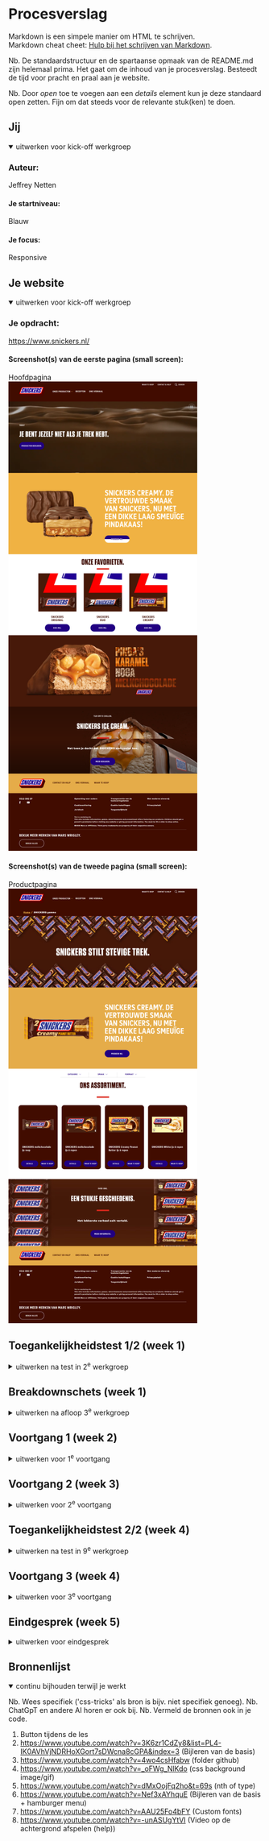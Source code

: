 # Procesverslag
Markdown is een simpele manier om HTML te schrijven.  
Markdown cheat cheet: [Hulp bij het schrijven van Markdown](https://github.com/adam-p/markdown-here/wiki/Markdown-Cheatsheet).

Nb. De standaardstructuur en de spartaanse opmaak van de README.md zijn helemaal prima. Het gaat om de inhoud van je procesverslag. Besteedt de tijd voor pracht en praal aan je website.

Nb. Door *open* toe te voegen aan een *details* element kun je deze standaard open zetten. Fijn om dat steeds voor de relevante stuk(ken) te doen.





## Jij

<details open>
  <summary>uitwerken voor kick-off werkgroep</summary>

  ### Auteur:
  Jeffrey Netten

  #### Je startniveau:
  Blauw

  #### Je focus:
  Responsive
 
</details>





## Je website

<details open>
  <summary>uitwerken voor kick-off werkgroep</summary>

  ### Je opdracht:
  https://www.snickers.nl/
  
  #### Screenshot(s) van de eerste pagina (small screen): 
  Hoofdpagina <br>
  <img src="readme-images/snickers1.png" width="375px" alt="omschrijving van de pagina">

  #### Screenshot(s) van de tweede pagina (small screen):
  Productpagina <br>
  <img src="readme-images/snickers2.png" width="375px" alt="omschrijving van de pagina">
 
</details>



## Toegankelijkheidstest 1/2 (week 1)

<details>
  <summary>uitwerken na test in 2<sup>e</sup> werkgroep</summary>

  ### Bevindingen
  -Niet aanwezig in de les. Ik ga proberen iemand te vinden die dit voor mij kan dan.
  Of is het oke als ik dit zelf doe?

</details>



## Breakdownschets (week 1)

<details>
  <summary>uitwerken na afloop 3<sup>e</sup> werkgroep</summary>

  ### de hele pagina: 
  <img src="readme-images/snickersmenu.png" width="375px" alt="breakdown van de hele pagina">

  ### de tweede pagina: 
  <img src="readme-images/snickersproduct.png" width="375px" alt="breakdown van een dynamisch deel">


</details>





## Voortgang 1 (week 2)

<details>
  <summary>uitwerken voor 1<sup>e</sup> voortgang</summary>

  ### Stand van zaken
  Ik had nog geen HTML dus heb vooral de feedback van andere overgenomen.
  Hieronder is de lijst te vinden van de bevindingen die ik handig vond tijdens dit feedback gesprek.


  ### Verslag van meeting
  hier na afloop snel de uitkomsten van de meeting vastleggen

  -Javascript altijd onderaan de pagina linken
  -Geen hoofdletters gebruiken als het hele teksten zijn. Gebruik CSS om dit op te maken.
  texttransform = uppercase
  -check je favicon heb je die?
  -header title moet je website en pagina naam hebben.
  -3 stylesheets in totaal, voor beide pagina's en een basis sheet.
  -1 niveau menu is maar nodig *hamburger menu niet in detail.
  -Button is een actie, 
  in de nav gebruik je over het algemeen A 
  -logo moet in A
  -CSS background image (decoratie) HTML image is voor informatie.
  -Begin de opdracht met telefoon size scherm.
  -CSS verstoppen mag met class. (How to hide content = a11y site)

</details>





## Voortgang 2 (week 3)

<details>
  <summary>uitwerken voor 2<sup>e</sup> voortgang</summary>

  ### Stand van zaken
  Ik heb nu de basis van mijn HTML uitgewerkt en een begin gemaakt aan de CSS.
  Ik ga vooral vragen of mijn html nu correct is zodat ik volledig kan gaan focusen op mijn CSS.
  




  ### Verslag van meeting
  hier na afloop snel de uitkomsten van de meeting vastleggen

  De html zou nu moeten kloppen qua opstelling.
  Ik moet alleen nog gaan kijken naar de extension simplify/beautify omdat de spacing niet op 
  alle plaatsen correct is.

  Ik heb meegekeken bij de andere die feedback kregen en snap nu hoe je je eigen font in het 
  bestand kan plaatsen. Dat is daarbij ook het eerste wat ik ga doen.

</details>





## Toegankelijkheidstest 2/2 (week 4)

<details>
  <summary>uitwerken na test in 9<sup>e</sup> werkgroep</summary>

  ### Bevindingen
  Lijst met je bevindingen die in de test naar voren kwamen (geef ook aan wat er verbeterd is):

</details>





## Voortgang 3 (week 4)

<details>
  <summary>uitwerken voor 3<sup>e</sup> voortgang</summary>

  ### Stand van zaken
  De afgelopen dagen ben ik veel opgeschoten met mijn opdracht.
  Zo ben ik begonnen en heb ik een hele sprint met mijn html gedaan.
  Ik heb een start gemaakt aan de hamburger menu.


  ### Agenda voor meeting
  Vragen voor de meeting:
  - Vraag over: Footer heeft op 1 of andere manier mijn animatie van me header voor een klein stukje
  - alignment klopt niet op alle plekken en krijg het niet correct
  - animatie button zijwaards maken
  - hamburger menu linken
  - font een probleem?
  - video op de achtergrond
  - image op de achtergrond


  ### Verslag van meeting
  hier na afloop snel de uitkomsten van de meeting vastleggen

  - punt 1
  - punt 2
  - nog een punt
  - ...

</details>





## Eindgesprek (week 5)

<details>
  <summary>uitwerken voor eindgesprek</summary>

  ### Je uitkomst - karakteristiek screenshots:
  <img src="readme-images/dummy-plaatje.jpg" width="375px" alt="uitomst opdracht 1">


  ### Dit ging goed/Heb ik geleerd: 
  Korte omschrijving met plaatjes

  <img src="readme-images/dummy-plaatje.jpg" width="375px" alt="top">


  ### Dit was lastig/Is niet gelukt:
  Korte omschrijving met plaatjes

  <img src="readme-images/dummy-plaatje.jpg" width="375px" alt="bummer">
</details>





## Bronnenlijst

<details open>
  <summary>continu bijhouden terwijl je werkt</summary>

  Nb. Wees specifiek ('css-tricks' als bron is bijv. niet specifiek genoeg). 
  Nb. ChatGpT en andere AI horen er ook bij.
  Nb. Vermeld de bronnen ook in je code.

  1. Button tijdens de les
  2. https://www.youtube.com/watch?v=3K6zr1CdZy8&list=PL4-IK0AVhVjNDRHoXGort7sDWcna8cGPA&index=3 (Bijleren van de basis)
  3. https://www.youtube.com/watch?v=4wo4csHfabw (folder github)
  4. https://www.youtube.com/watch?v=_oFWg_NlKdo (css background image/gif)
  5. https://www.youtube.com/watch?v=dMxOojFq2ho&t=69s (nth of type)
  6. https://www.youtube.com/watch?v=Nef3xAYhquE (Bijleren van de basis + hamburger menu)
  7. https://www.youtube.com/watch?v=AAU25Fo4bFY (Custom fonts)
  8. https://www.youtube.com/watch?v=-unASUgYtVI (Video op de achtergrond afspelen (help))

</details>
